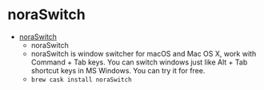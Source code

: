 # noraSwitch
- [noraSwitch](https://noraswitch.com/)
  -  noraSwitch
  - noraSwitch is window switcher for macOS and Mac OS X, work with Command + Tab keys. You can switch windows just like Alt + Tab shortcut keys in MS Windows. You can try it for free.
  - `brew cask install noraSwitch`
